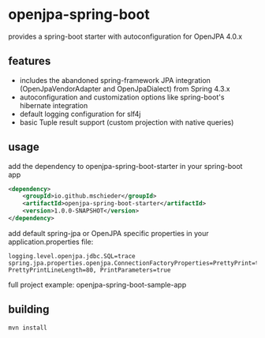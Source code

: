 # openjpa-spring-boot

provides a spring-boot starter with autoconfiguration for OpenJPA 4.0.x

## features
* includes the abandoned spring-framework JPA integration (OpenJpaVendorAdapter and OpenJpaDialect) from Spring 4.3.x
* autoconfiguration and customization options like spring-boot's hibernate integration
* default logging configuration for slf4j
* basic Tuple result support (custom projection with native queries)

## usage 
add the dependency to openjpa-spring-boot-starter in your spring-boot app

```xml
<dependency>
    <groupId>io.github.mschieder</groupId>
    <artifactId>openjpa-spring-boot-starter</artifactId>
    <version>1.0.0-SNAPSHOT</version>
</dependency>
```

add default spring-jpa or OpenJPA specific properties in your application.properties file:

```properties
logging.level.openjpa.jdbc.SQL=trace
spring.jpa.properties.openjpa.ConnectionFactoryProperties=PrettyPrint=true, PrettyPrintLineLength=80, PrintParameters=true
```

full project example: openjpa-spring-boot-sample-app

## building

```shell
mvn install
```
